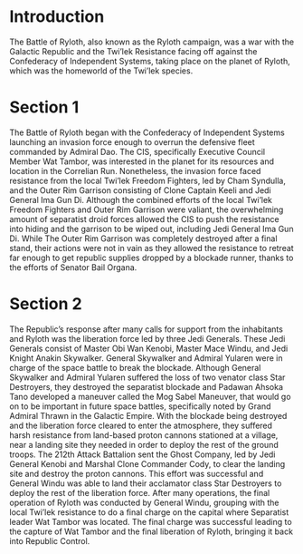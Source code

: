 # Introduction

The Battle of Ryloth, also known as the Ryloth campaign, was a war with the Galactic Republic and the Twi’lek Resistance facing off against the Confederacy of Independent Systems, taking place on the planet of Ryloth, which was the homeworld of the Twi’lek species.

# Section 1

The Battle of Ryloth began with the Confederacy of Independent Systems launching an invasion force enough to overrun the defensive fleet commanded by Admiral Dao.
The CIS, specifically Executive Council Member Wat Tambor, was interested in the planet for its resources and location in the Correlian Run.
Nonetheless, the invasion force faced resistance from the local Twi’lek Freedom Fighters, led by Cham Syndulla, and the Outer Rim Garrison consisting of Clone Captain Keeli and Jedi General Ima Gun Di.
Although the combined efforts of the local Twi’lek Freedom Fighters and Outer Rim Garrison were valiant, the overwhelming amount of separatist droid forces allowed the CIS to push the resistance into hiding and the garrison to be wiped out, including Jedi General Ima Gun Di.
While The Outer Rim Garrison was completely destroyed after a final stand, their actions were not in vain as they allowed the resistance to retreat far enough to get republic supplies dropped by a blockade runner, thanks to the efforts of Senator Bail Organa.

# Section 2

The Republic’s response after many calls for support from the inhabitants and Ryloth was the liberation force led by three Jedi Generals.
These Jedi Generals consist of Master Obi Wan Kenobi, Master Mace Windu, and Jedi Knight Anakin Skywalker.
General Skywalker and Admiral Yularen were in charge of the space battle to break the blockade.
Although General Skywalker and Admiral Yularen suffered the loss of two venator class Star Destroyers, they destroyed the separatist blockade and Padawan Ahsoka Tano developed a maneuver called the Mog Sabel Maneuver, that would go on to be important in future space battles, specifically noted by Grand Admiral Thrawn in the Galactic Empire.
With the blockade being destroyed and the liberation force cleared to enter the atmosphere, they suffered harsh resistance from land-based proton cannons stationed at a village, near a landing site they needed in order to deploy the rest of the ground troops.
The 212th Attack Battalion sent the Ghost Company, led by Jedi General Kenobi and Marshal Clone Commander Cody, to clear the landing site and destroy the proton cannons.
This effort was successful and General Windu was able to land their acclamator class Star Destroyers to deploy the rest of the liberation force.
After many operations, the final operation of Ryloth was conducted by General Windu, grouping with the local Twi’lek resistance to do a final charge on the capital where Separatist leader Wat Tambor was located.
The final charge was successful leading to the capture of Wat Tambor and the final liberation of Ryloth, bringing it back into Republic Control.
